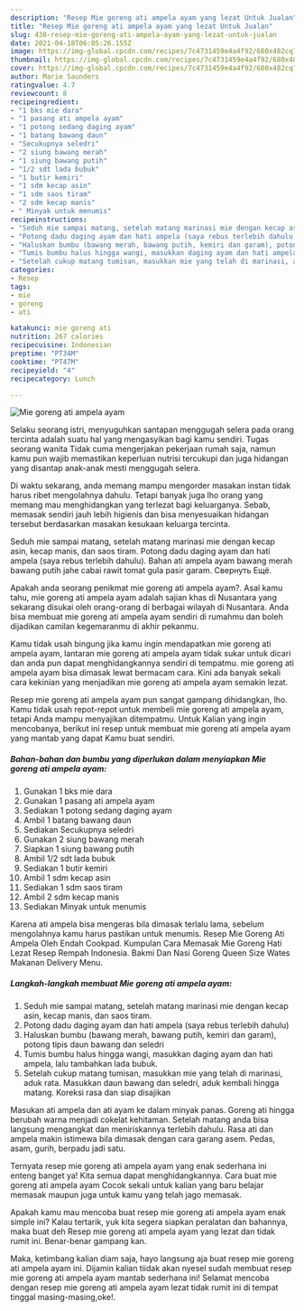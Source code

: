 ```yaml
---
description: "Resep Mie goreng ati ampela ayam yang lezat Untuk Jualan"
title: "Resep Mie goreng ati ampela ayam yang lezat Untuk Jualan"
slug: 438-resep-mie-goreng-ati-ampela-ayam-yang-lezat-untuk-jualan
date: 2021-04-18T06:05:26.155Z
image: https://img-global.cpcdn.com/recipes/7c4731459e4a4f92/680x482cq70/mie-goreng-ati-ampela-ayam-foto-resep-utama.jpg
thumbnail: https://img-global.cpcdn.com/recipes/7c4731459e4a4f92/680x482cq70/mie-goreng-ati-ampela-ayam-foto-resep-utama.jpg
cover: https://img-global.cpcdn.com/recipes/7c4731459e4a4f92/680x482cq70/mie-goreng-ati-ampela-ayam-foto-resep-utama.jpg
author: Marie Saunders
ratingvalue: 4.7
reviewcount: 8
recipeingredient:
- "1 bks mie dara"
- "1 pasang ati ampela ayam"
- "1 potong sedang daging ayam"
- "1 batang bawang daun"
- "Secukupnya seledri"
- "2 siung bawang merah"
- "1 siung bawang putih"
- "1/2 sdt lada bubuk"
- "1 butir kemiri"
- "1 sdm kecap asin"
- "1 sdm saos tiram"
- "2 sdm kecap manis"
- " Minyak untuk menumis"
recipeinstructions:
- "Seduh mie sampai matang, setelah matang marinasi mie dengan kecap asin, kecap manis, dan saos tiram."
- "Potong dadu daging ayam dan hati ampela (saya rebus terlebih dahulu)"
- "Haluskan bumbu (bawang merah, bawang putih, kemiri dan garam), potong tipis daun bawang dan seledri"
- "Tumis bumbu halus hingga wangi, masukkan daging ayam dan hati ampela, lalu tambahkan lada bubuk."
- "Setelah cukup matang tumisan, masukkan mie yang telah di marinasi, aduk rata. Masukkan daun bawang dan seledri, aduk kembali hingga matang. Koreksi rasa dan siap disajikan"
categories:
- Resep
tags:
- mie
- goreng
- ati

katakunci: mie goreng ati 
nutrition: 267 calories
recipecuisine: Indonesian
preptime: "PT34M"
cooktime: "PT47M"
recipeyield: "4"
recipecategory: Lunch

---
```



![Mie goreng ati ampela ayam](https://img-global.cpcdn.com/recipes/7c4731459e4a4f92/680x482cq70/mie-goreng-ati-ampela-ayam-foto-resep-utama.jpg)

Selaku seorang istri, menyuguhkan santapan menggugah selera pada orang tercinta adalah suatu hal yang mengasyikan bagi kamu sendiri. Tugas seorang  wanita Tidak cuma mengerjakan pekerjaan rumah saja, namun kamu pun wajib memastikan keperluan nutrisi tercukupi dan juga hidangan yang disantap anak-anak mesti menggugah selera.

Di waktu  sekarang, anda memang mampu mengorder masakan instan tidak harus ribet mengolahnya dahulu. Tetapi banyak juga lho orang yang memang mau menghidangkan yang terlezat bagi keluarganya. Sebab, memasak sendiri jauh lebih higienis dan bisa menyesuaikan hidangan tersebut berdasarkan masakan kesukaan keluarga tercinta. 

Seduh mie sampai matang, setelah matang marinasi mie dengan kecap asin, kecap manis, dan saos tiram. Potong dadu daging ayam dan hati ampela (saya rebus terlebih dahulu). Bahan ati ampela ayam bawang merah bawang putih jahe cabai rawit tomat gula pasir garam. Свернуть Ещё.

Apakah anda seorang penikmat mie goreng ati ampela ayam?. Asal kamu tahu, mie goreng ati ampela ayam adalah sajian khas di Nusantara yang sekarang disukai oleh orang-orang di berbagai wilayah di Nusantara. Anda bisa membuat mie goreng ati ampela ayam sendiri di rumahmu dan boleh dijadikan camilan kegemaranmu di akhir pekanmu.

Kamu tidak usah bingung jika kamu ingin mendapatkan mie goreng ati ampela ayam, lantaran mie goreng ati ampela ayam tidak sukar untuk dicari dan anda pun dapat menghidangkannya sendiri di tempatmu. mie goreng ati ampela ayam bisa dimasak lewat bermacam cara. Kini ada banyak sekali cara kekinian yang menjadikan mie goreng ati ampela ayam semakin lezat.

Resep mie goreng ati ampela ayam pun sangat gampang dihidangkan, lho. Kamu tidak usah repot-repot untuk membeli mie goreng ati ampela ayam, tetapi Anda mampu menyajikan ditempatmu. Untuk Kalian yang ingin mencobanya, berikut ini resep untuk membuat mie goreng ati ampela ayam yang mantab yang dapat Kamu buat sendiri.

<!--inarticleads1-->

##### Bahan-bahan dan bumbu yang diperlukan dalam menyiapkan Mie goreng ati ampela ayam:

1. Gunakan 1 bks mie dara
1. Gunakan 1 pasang ati ampela ayam
1. Sediakan 1 potong sedang daging ayam
1. Ambil 1 batang bawang daun
1. Sediakan Secukupnya seledri
1. Gunakan 2 siung bawang merah
1. Siapkan 1 siung bawang putih
1. Ambil 1/2 sdt lada bubuk
1. Sediakan 1 butir kemiri
1. Ambil 1 sdm kecap asin
1. Sediakan 1 sdm saos tiram
1. Ambil 2 sdm kecap manis
1. Sediakan  Minyak untuk menumis


Karena ati ampela bisa mengeras bila dimasak terlalu lama, sebelum mengolahnya kamu harus pastikan untuk menumis. Resep Mie Goreng Ati Ampela Oleh Endah Cookpad. Kumpulan Cara Memasak Mie Goreng Hati Lezat Resep Rempah Indonesia. Bakmi Dan Nasi Goreng Queen Size Wates Makanan Delivery Menu. 

<!--inarticleads2-->

##### Langkah-langkah membuat Mie goreng ati ampela ayam:

1. Seduh mie sampai matang, setelah matang marinasi mie dengan kecap asin, kecap manis, dan saos tiram.
1. Potong dadu daging ayam dan hati ampela (saya rebus terlebih dahulu)
1. Haluskan bumbu (bawang merah, bawang putih, kemiri dan garam), potong tipis daun bawang dan seledri
1. Tumis bumbu halus hingga wangi, masukkan daging ayam dan hati ampela, lalu tambahkan lada bubuk.
1. Setelah cukup matang tumisan, masukkan mie yang telah di marinasi, aduk rata. Masukkan daun bawang dan seledri, aduk kembali hingga matang. Koreksi rasa dan siap disajikan


Masukan ati ampela dan ati ayam ke dalam minyak panas. Goreng ati hingga berubah warna menjadi cokelat kehitaman. Setelah matang anda bisa langsung mengangkat dan meniriskannya terlebih dahulu. Rasa ati dan ampela makin istimewa bila dimasak dengan cara garang asem. Pedas, asam, gurih, berpadu jadi satu. 

Ternyata resep mie goreng ati ampela ayam yang enak sederhana ini enteng banget ya! Kita semua dapat menghidangkannya. Cara buat mie goreng ati ampela ayam Cocok sekali untuk kalian yang baru belajar memasak maupun juga untuk kamu yang telah jago memasak.

Apakah kamu mau mencoba buat resep mie goreng ati ampela ayam enak simple ini? Kalau tertarik, yuk kita segera siapkan peralatan dan bahannya, maka buat deh Resep mie goreng ati ampela ayam yang lezat dan tidak rumit ini. Benar-benar gampang kan. 

Maka, ketimbang kalian diam saja, hayo langsung aja buat resep mie goreng ati ampela ayam ini. Dijamin kalian tiidak akan nyesel sudah membuat resep mie goreng ati ampela ayam mantab sederhana ini! Selamat mencoba dengan resep mie goreng ati ampela ayam lezat tidak rumit ini di tempat tinggal masing-masing,oke!.


